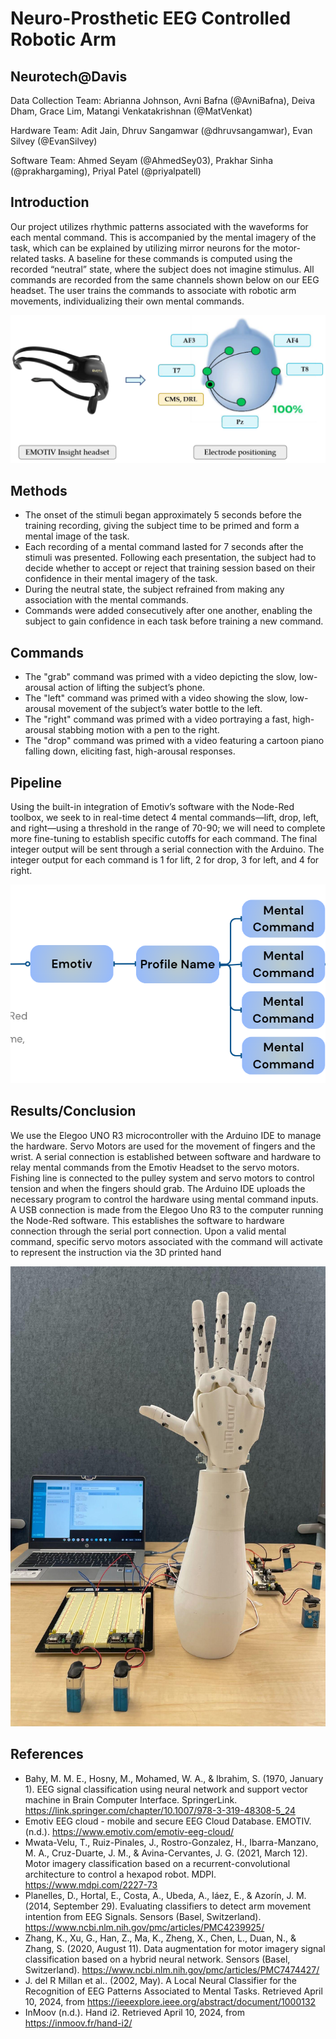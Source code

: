 # Neuro-Prosthetic EEG Controlled Robotic Arm 
## Neurotech@Davis
Data Collection Team: Abrianna Johnson, Avni Bafna (@AvniBafna), Deiva Dham, Grace Lim, Matangi Venkatakrishnan (@MatVenkat)

Hardware Team: Adit Jain, Dhruv Sangamwar (@dhruvsangamwar), Evan Silvey (@EvanSilvey)

Software Team: Ahmed Seyam (@AhmedSey03), Prakhar Sinha (@prakhargaming), Priyal Patel (@priyalpatell)

## Introduction

Our project utilizes rhythmic patterns associated with the waveforms for each mental command. This is accompanied by the mental imagery of the task, which can be explained by utilizing mirror neurons for the motor-related tasks. A baseline for these commands is computed using the recorded “neutral” state, where the subject does not imagine stimulus. All commands are recorded from the same channels shown below on our EEG headset. The user trains the commands to associate with robotic arm movements, individualizing their own mental commands.

<p align="center">
  <img src="./pictures/emotiv.png" />
</p>

## Methods

- The onset of the stimuli began approximately 5 seconds before the training recording, giving the subject time to be primed and form a mental image of the task. 
- Each recording of a mental command lasted for 7 seconds after the stimuli was presented. Following each presentation, the subject had to decide whether to accept or reject that training session based on their confidence in their mental imagery of the task.
- During the neutral state, the subject refrained from making any association with the mental commands. 
- Commands were added consecutively after one another, enabling the subject to gain confidence in each task before training a new command.
 
## Commands
- The "grab" command was primed with a video depicting the slow, low-arousal action of lifting the subject’s phone. 
- The "left" command was primed with a video showing the slow, low-arousal movement of the subject’s water bottle to the left. 
- The "right" command was primed with a video portraying a fast, high-arousal stabbing motion with a pen to the right. 
- The "drop" command was primed with a video featuring a cartoon piano falling down, eliciting fast, high-arousal responses.

## Pipeline
Using the built-in integration of Emotiv’s software with the Node-Red toolbox, we seek to in real-time detect 4 mental commands—lift, drop, left, and right—using a threshold in the range of 70-90; we will need to complete more fine-tuning to establish specific cutoffs for each command. The final integer output will be sent through a serial connection with the Arduino. The integer output for each command is 1 for lift, 2 for drop, 3 for left, and 4 for right.


<p align="center">
  <img src="./pictures/pipeline.png" />
</p>

## Results/Conclusion

We use the Elegoo UNO R3 microcontroller with the Arduino IDE to manage the hardware. Servo Motors are used for the movement of fingers and the wrist. A serial connection is established between software and hardware to relay mental commands from the Emotiv Headset to the servo motors. Fishing line is connected to the pulley system and servo motors to control tension and when the fingers should grab. The Arduino IDE uploads the necessary program to control the hardware using mental command inputs. A USB connection is made from the Elegoo Uno R3 to the computer running the Node-Red software. This establishes the software to hardware connection through the serial port connection. Upon a valid mental command, specific servo motors associated with the command will activate to represent the instruction via the 3D printed hand

<p align="center">
  <img src="./pictures/arm.jpg" />
</p>

## References

- Bahy, M. M. E., Hosny, M., Mohamed, W. A., & Ibrahim, S. (1970, January 1). EEG signal classification using neural network and support vector machine in Brain Computer Interface. SpringerLink. https://link.springer.com/chapter/10.1007/978-3-319-48308-5_24
- Emotiv EEG cloud - mobile and secure EEG Cloud Database. EMOTIV. (n.d.). https://www.emotiv.com/emotiv-eeg-cloud/
- Mwata-Velu, T., Ruiz-Pinales, J., Rostro-Gonzalez, H., Ibarra-Manzano, M. A., Cruz-Duarte, J. M., & Avina-Cervantes, J. G. (2021, March 12). Motor imagery classification based on a recurrent-convolutional architecture to control a hexapod robot. MDPI. https://www.mdpi.com/2227-73
- Planelles, D., Hortal, E., Costa, A., Ubeda, A., Iáez, E., & Azorín, J. M. (2014, September 29). Evaluating classifiers to detect arm movement intention from EEG Signals. Sensors (Basel, Switzerland). https://www.ncbi.nlm.nih.gov/pmc/articles/PMC4239925/
- Zhang, K., Xu, G., Han, Z., Ma, K., Zheng, X., Chen, L., Duan, N., & Zhang, S. (2020, August 11). Data augmentation for motor imagery signal classification based on a hybrid neural network. Sensors (Basel, Switzerland). https://www.ncbi.nlm.nih.gov/pmc/articles/PMC7474427/ 
- J. del R Millan et al.. (2002, May). A Local Neural Classifier for the Recognition of EEG Patterns Associated to Mental Tasks. Retrieved April 10, 2024, from https://ieeexplore.ieee.org/abstract/document/1000132
- InMoov (n.d.). Hand i2. Retrieved April 10, 2024, from https://inmoov.fr/hand-i2/
